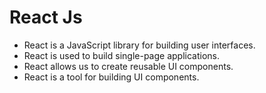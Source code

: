 # React Js 
<ul>
  <li>React is a JavaScript library for building user interfaces.</li>
  <li>React is used to build single-page applications.</li>
  <li>React allows us to create reusable UI components.</li>
  <li>React is a tool for building UI components.</li>
</ul>
